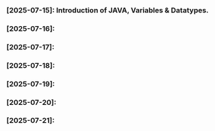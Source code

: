 ### [2025-07-15]: Introduction of JAVA, Variables & Datatypes.
### [2025-07-16]:
### [2025-07-17]:
### [2025-07-18]:
### [2025-07-19]:
### [2025-07-20]:
### [2025-07-21]:
